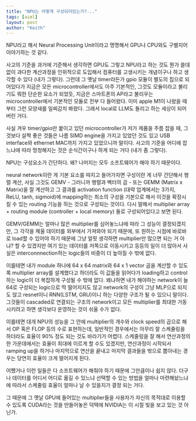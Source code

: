 ```yaml
---
title: "NPU는 어떻게 구성되어있는가?..."
tags: [aiml]
layout: post
author: "Keith"
---
```


NPU라고 해서 Neural Processing Unit이라고 명명해서 GPU나 CPU와도 구별지어 이야기하는 것 같다. 

사고의 기준을 과거에 기준해서 생각하면 GPU도 그렇고 NPU라고 하는 것도 뭔가 쓸데없이 과다한 계산과정을 인위적으로 도입해서 컴퓨터를 고생시키는 개념이구나 하고 생각할 수 있다 (내가 그렇다). 그런데 그 옛날 timer라든가 gpio 모듈이 별도의 칩으로 되어있다가 지금은 모든 microcontroller에서도 아주 기본적인, 그것도 모듈이라고 불리기도 뭐한 단순한 요소가 되었듯, 지금은 스마트폰의 AP라고 불리우는 microcontroller에서 기본적인 모듈로 전부 다 들어왔다. 이미 apple M1이 나왔을 때부터 그런 모양새를 일찌감치 봐왔다. 그래서 local로 LLM도 돌리고 하는 세상이 되어버린 거다.

사실 겨우 timer/gpio만 붙이고 있던 microcontroller가 저가 제품을 주름 잡을 때, 그것보다 살짝 좋은 것들은 나름 SIMD engine을 가지고 있었던 것도 있고 USB interface와 ethernet MAC까지 가지고 있었으니까 말이다. 사고의 기준을 어디에 잡느냐에 따라 멍청해지는 것은 순식간이구나 하게 되는 거다 (내가 좀 그렇다).

NPU는 구성요소가 간단하다. 왜? 나머지는 모두 소프트웨어가 해야 하기 때문이다. 

neural network이란 게 기본 요소를 따지고 들어가자면 구성이란 게 너무 간단해서 행렬 계산, 사실 그것도 GEMV - 그러니까 행렬과 벡터의 곱 - 또는 GEMM (Matrix x Matrix)을 잘 계산하고 그 결과를 activation function (대략 업계에서는 3가지, ReLU, tanh, sigmoid)에 mapping하는 최소의 구성을 기본으로 해서 이것을 확장시킬 수 있는 routing 기능을 하는 것으로 구성되는 것이다. 다시 말해서 multiplier array + routing module (controller + local memory) 둘로 구성되어있다고 보면 된다. 

GEMV/GEMM는 얼마나 많은 multiplier를 심어놓느냐에 따라 그 성능이 결정되겠지만, 그 각각을 체울 데이터를 외부에서 가져와야 되기 때문에, 또 원하는 시점에 바로바로 load할 수 있어야 하기 때문에 그냥 얼핏 생각하면 multiplier만 많으면 되는 거 아냐? 할 수 있겠지만 여기 있는 데이터를 저쪽으로 이동시키고 등등의 일이 더 많아서 사실은 interconnnection하는 logic들의 비중이 더 높아질 수 밖에 없다. 

이를테면 내가 module 하나에 64 x 64 matrix와 64 x 1 vector 곱을 계산할 수 있도록 multiplier array를 설계했다고 하더라도 이 값들을 읽어다가 loading하고 control하는 logic이 더 복잡하게 구성될 수 밖에 없다. 왜냐하면 내가 해야하는 network이 늘 64로 구성되는 logic으로 딱 떨어지지도 않고 network의 구성이 그냥 MLP으로 되지도 않고 resnet이니 RNN(LSTM, GRU)이니 하는 다양한 구조가 될 수 있으니 말이다. 그것들이 cascaded로 연결되는 구조의 network이고 모든 multiplier를 최대한 가동시키려고 하면 생각보다 운영하는 것이 쉬울 수가 없다.

이를테면 대개 NPU의 성능을 그 안에 multiplier의 개수와 clock speed의 곱으로 해서 OP 혹은 FLOP 등의 수로 표현하는데, 일반적인 경우에서는 아무리 잘 스케쥴링을 하더라도 효율이 90% 정도 되는 것도 바라기가 어렵다. 스케줄링을 잘 해서 연산과정의 한 가운데에서는 효율이 최대에 이르게 할 수도 있겠지만, 연산과정이 시작되서 ramping up을 하거나 마지막으로 연산을 끝내고 마지막 결과들을 밖으로 뽑아내는 경우는 당연히 효율이 크게 떨어지게 된다. 

어쨌거나 이런 일들은 다 소프트웨어가 해줘야 하기 때문에 그만큼이나 쉽지 않다. 더구나 데이터를 어디서 어디로 옮길 수 있느냐 선택할 수 있는 방법을 얼마나 마련해놨느냐에 따라서 스케줄링 효율이 얼마나 날 수 있을지가 결정 되는 거다. 

그 때문에 그 옛날 GPU에 들어있는 multiplier들을 사용자가 자신의 목적대로 이용할 수 있도록 CUDA라는 것을 만들어놓은 덕택에 NVIDIA는 이 시절 빛을 보고 있는 것 아닌가. 

